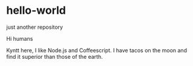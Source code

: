 # hello-world
just another repository

Hi humans

Kyntt here, I like Node.js and Coffeescript.
I have tacos on the moon and find it superior than those of the earth.
